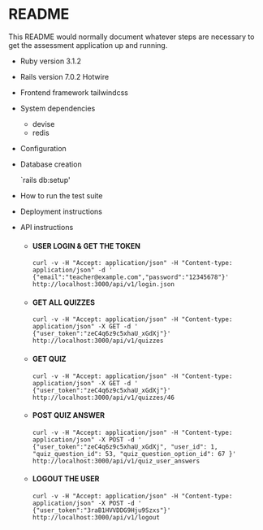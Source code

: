 # README

This README would normally document whatever steps are necessary to get the
assessment application up and running.

* Ruby version 3.1.2

* Rails version 7.0.2 Hotwire

* Frontend framework tailwindcss

* System dependencies
  
  - devise
  - redis

* Configuration

* Database creation

  `rails db:setup'

* How to run the test suite

* Deployment instructions

* API instructions
  - #### USER LOGIN & GET THE TOKEN

    `curl -v -H "Accept: application/json" -H "Content-type: application/json" -d ' {"email":"teacher@example.com","password":"12345678"}'  http://localhost:3000/api/v1/login.json`
  - #### GET ALL QUIZZES

    `curl -v -H "Accept: application/json" -H "Content-type: application/json" -X GET -d ' {"user_token":"zeC4q6z9c5xhaU_xGdXj"}' http://localhost:3000/api/v1/quizzes`
  - #### GET QUIZ

    `curl -v -H "Accept: application/json" -H "Content-type: application/json" -X GET -d ' {"user_token":"zeC4q6z9c5xhaU_xGdXj"}' http://localhost:3000/api/v1/quizzes/46`
  - #### POST QUIZ ANSWER

    `curl -v -H "Accept: application/json" -H "Content-type: application/json" -X POST -d ' {"user_token":"zeC4q6z9c5xhaU_xGdXj", "user_id": 1, "quiz_question_id": 53, "quiz_question_option_id": 67 }' http://localhost:3000/api/v1/quiz_user_answers`
  - #### LOGOUT THE USER

    `curl -v -H "Accept: application/json" -H "Content-type: application/json" -X POST -d ' {"user_token":"3raB1HVVDDG9Hju9Szxs"}' http://localhost:3000/api/v1/logout`

